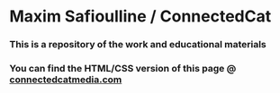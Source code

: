 # Maxim Safioulline / ConnectedCat
### This is a repository of the work and educational materials
### You can find the HTML/CSS version of this page @ [connectedcatmedia.com](https://connectedcatmedia.com)

